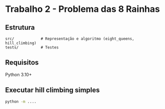 # Trabalho 2 - Problema das 8 Rainhas

## Estrutura
```
src/            # Representação e algoritmo (eight_queens, hill_climbing)
tests/          # Testes
```

## Requisitos
Python 3.10+

## Executar hill climbing simples
```bash
python -m ....
```
